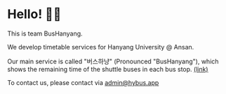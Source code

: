# Hello! 👋🏼

This is team BusHanyang.

We develop timetable services for Hanyang University @ Ansan.

Our main service is called "버스하냥" (Pronounced "BusHanyang"), which shows the remaining time of the shuttle buses in each bus stop. [(link)](https://hybus.app)

To contact us, please contact via admin@hybus.app
